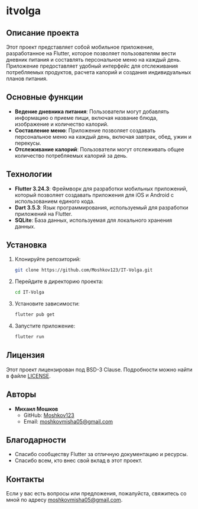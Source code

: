 # itvolga

## Описание проекта

Этот проект представляет собой мобильное приложение, разработанное на Flutter, которое позволяет пользователям вести дневник питания и составлять персональное меню на каждый день. Приложение предоставляет удобный интерфейс для отслеживания потребляемых продуктов, расчета калорий и создания индивидуальных планов питания.

## Основные функции

- **Ведение дневника питания**: Пользователи могут добавлять информацию о приеме пищи, включая название блюда, изображение и количество калорий.
- **Составление меню**: Приложение позволяет создавать персональное меню на каждый день, включая завтрак, обед, ужин и перекусы.
- **Отслеживание калорий**: Пользователи могут отслеживать общее количество потребляемых калорий за день.

## Технологии

- **Flutter 3.24.3**: Фреймворк для разработки мобильных приложений, который позволяет создавать приложения для iOS и Android с использованием единого кода.
- **Dart 3.5.3**: Язык программирования, используемый для разработки приложений на Flutter.
- **SQLite**: База данных, используемая для локального хранения данных.

## Установка

1. Клонируйте репозиторий:
   ```bash
   git clone https://github.com/Moshkov123/IT-Volga.git
   ```

2. Перейдите в директорию проекта:
   ```bash
   cd IT-Volga
   ```

3. Установите зависимости:
   ```bash
   flutter pub get
   ```

4. Запустите приложение:
   ```bash
   flutter run
   ```

## Лицензия

Этот проект лицензирован под BSD-3 Clause. Подробности можно найти в файле [LICENSE](https://spdx.org/licenses/BSD-3-Clause.html).

## Авторы

- **Михаил Мошков**
    - GitHub: [Moshkov123](https://github.com/Moshkov123)
    - Email: [moshkovmisha05@gmail.com](mailto:moshkovmisha05@gmail.com)

## Благодарности

- Спасибо сообществу Flutter за отличную документацию и ресурсы.
- Спасибо всем, кто внес свой вклад в этот проект.

## Контакты

Если у вас есть вопросы или предложения, пожалуйста, свяжитесь со мной по адресу [moshkovmisha05@gmail.com](mailto:moshkovmisha05@gmail.com).

